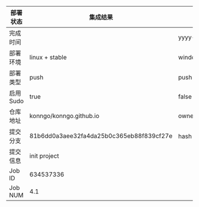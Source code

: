 部署状态 | 集成结果 | 参考值
---|---|---
完成时间 |  | yyyy-mm-dd hh:mm:ss
部署环境 | linux + stable | window | linux + stable
部署类型 | push | push | pull_request | api | cron
启用Sudo | true | false | true
仓库地址 | konngo/konngo.github.io | owner_name/repo_name
提交分支 | 81b6dd0a3aee32fa4da25b0c365eb88f839cf27e | hash 16位
提交信息 | init project |
Job ID   | 634537336 |
Job NUM  | 4.1 |
